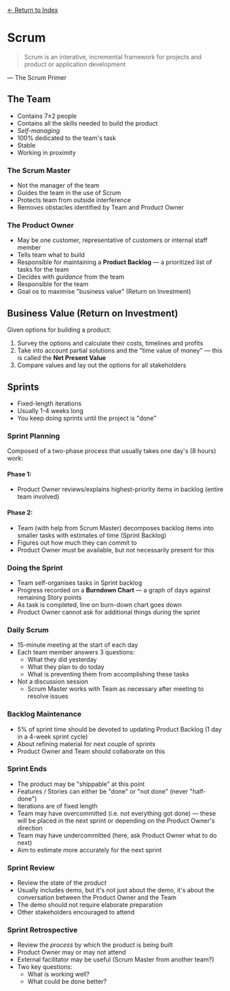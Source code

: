 [← Return to Index](https://github.com/cjmlgrto/fit3140-notes/)

# Scrum

> Scrum is an interative, incremental framework for projects and product or application development

— The Scrum Primer

## The Team

- Contains 7±2 people
- Contains all the skills needed to build the product
- _Self-managing_
- 100% dedicated to the team's task
- Stable
- Working in proximity

### The Scrum Master

- Not the manager of the team
- Guides the team in the use of Scrum
- Protects team from outside interference
- Removes obstacles identified by Team and Product Owner

### The Product Owner

- May be one customer, representative of customers or internal staff member
- Tells team what to build
- Responsible for maintaining a **Product Backlog** — a prioritized list of tasks for the team
- Decides with _guidance_ from the team
- Responsible for the team
- Goal os to maximise "business value" (Return on Investment)

## Business Value (Return on Investment)

Given options for building a product:

1. Survey the options and calculate their costs, timelines and profits
2. Take into account partial solutions and the "time value of money" — this is called the **Net Present Value**
3. Compare values and lay out the options for all stakeholders

## Sprints

- Fixed-length iterations
- Usually 1-4 weeks long
- You keep doing sprints until the project is "done"

### Sprint Planning

Composed of a two-phase process that usually takes one day's (8 hours) work:

#### Phase 1:

- Product Owner reviews/explains highest-priority items in backlog (entire team involved)


#### Phase 2:

- Team (with help from Scrum Master) decomposes backlog items into smaller tasks with estimates of time (Sprint Backlog)
- Figures out how much they can commit to
- Product Owner must be available, but not necessarily present for this

### Doing the Sprint

- Team self-organises tasks in Sprint backlog
- Progress recorded on a **Burndown Chart** — a graph of days against remaining Story points
- As task is completed, line on burn-down chart goes down
- Product Owner cannot ask for additional things during the sprint

### Daily Scrum

- 15-minute meeting at the start of each day
- Each team member answers 3 questions:
	- What they did yesterday
	- What they plan to do today
	- What is preventing them from accomplishing these tasks
- Not a discussion session
	- Scrum Master works with Team as necessary after meeting to resolve issues

### Backlog Maintenance

- 5% of sprint time should be devoted to updating Product Backlog (1 day in a 4-week sprint cycle)
- About refining material for next couple of sprints
- Product Owner and Team should collaborate on this

### Sprint Ends

- The product may be "shippable" at this point
- Features / Stories can either be "done" or "not done" (never "half-done")
- Iterations are of fixed length
- Team may have overcommitted (i.e. not everything got done) — these will be placed in the next sprint or depending on the Product Owner's direction
- Team may have undercommitted (here, ask Product Owner what to do next)
- Aim to estimate more accurately for the next sprint

### Sprint Review

- Review the state of the _product_
- Usually includes demo, but it's not just about the demo, it's about the conversation between the Product Owner and the Team
- The demo should not require elaborate preparation
- Other stakeholders encouraged to attend

### Sprint Retrospective

- Review the _process_ by which the product is being built
- Product Owner may or may not attend
- External facilitator may be useful (Scrum Master from another team?)
- Two key questions:
	- What is working well?
	- What could be done better?